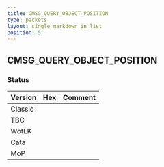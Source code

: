 ```yaml
---
title: CMSG_QUERY_OBJECT_POSITION
type: packets
layout: single_markdown_in_list
position: 5
---
```


## CMSG_QUERY_OBJECT_POSITION

### Status

Version    | Hex        | Comment
---------- | ---------- | ---------- 
Classic    |            |
TBC        |            |
WotLK      |            |
Cata       |            |
MoP        |            |